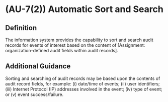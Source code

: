 
# (AU-7(2)) Automatic Sort and Search

## Definition

The information system provides the capability to sort and search audit records for events of interest based on the content of [Assignment: organization-defined audit fields within audit records].

## Additional Guidance

Sorting and searching of audit records may be based upon the contents of audit record fields, for example: (i) date/time of events; (ii) user identifiers; (iii) Internet Protocol (IP) addresses involved in the event; (iv) type of event; or (v) event success/failure.
